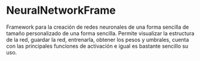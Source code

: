 # NeuralNetworkFrame
Framework para la creación de redes neuronales de una forma sencilla de tamaño personalizado de una forma sencilla. Permite visualizar la estructura de la red, guardar la red, entrenarla, obtener los pesos y umbrales, cuenta con las principales funciones de activación e igual es bastante sencillo su uso. 
